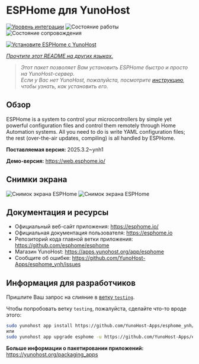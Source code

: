 <!--
Важно: этот README был автоматически сгенерирован <https://github.com/YunoHost/apps/tree/master/tools/readme_generator>
Он НЕ ДОЛЖЕН редактироваться вручную.
-->

# ESPHome для YunoHost

[![Уровень интеграции](https://apps.yunohost.org/badge/integration/esphome)](https://ci-apps.yunohost.org/ci/apps/esphome/)
![Состояние работы](https://apps.yunohost.org/badge/state/esphome)
![Состояние сопровождения](https://apps.yunohost.org/badge/maintained/esphome)

[![Установите ESPHome с YunoHost](https://install-app.yunohost.org/install-with-yunohost.svg)](https://install-app.yunohost.org/?app=esphome)

*[Прочтите этот README на других языках.](./ALL_README.md)*

> *Этот пакет позволяет Вам установить ESPHome быстро и просто на YunoHost-сервер.*  
> *Если у Вас нет YunoHost, пожалуйста, посмотрите [инструкцию](https://yunohost.org/install), чтобы узнать, как установить его.*

## Обзор

ESPHome is a system to control your microcontrollers by simple yet powerful configuration files and control them remotely through Home Automation systems. All you need to do is write YAML configuration files; the rest (over-the-air updates, compiling) is all handled by ESPHome.


**Поставляемая версия:** 2025.3.2~ynh1

**Демо-версия:** <https://web.esphome.io/>

## Снимки экрана

![Снимок экрана ESPHome](./doc/screenshots/hero.png)
![Снимок экрана ESPHome](./doc/screenshots/screenshot.png)

## Документация и ресурсы

- Официальный веб-сайт приложения: <https://esphome.io/>
- Официальная документация пользователя: <https://esphome.io>
- Репозиторий кода главной ветки приложения: <https://github.com/esphome/esphome>
- Магазин YunoHost: <https://apps.yunohost.org/app/esphome>
- Сообщите об ошибке: <https://github.com/YunoHost-Apps/esphome_ynh/issues>

## Информация для разработчиков

Пришлите Ваш запрос на слияние в [ветку `testing`](https://github.com/YunoHost-Apps/esphome_ynh/tree/testing).

Чтобы попробовать ветку `testing`, пожалуйста, сделайте что-то вроде этого:

```bash
sudo yunohost app install https://github.com/YunoHost-Apps/esphome_ynh/tree/testing --debug
или
sudo yunohost app upgrade esphome -u https://github.com/YunoHost-Apps/esphome_ynh/tree/testing --debug
```

**Больше информации о пакетировании приложений:** <https://yunohost.org/packaging_apps>
